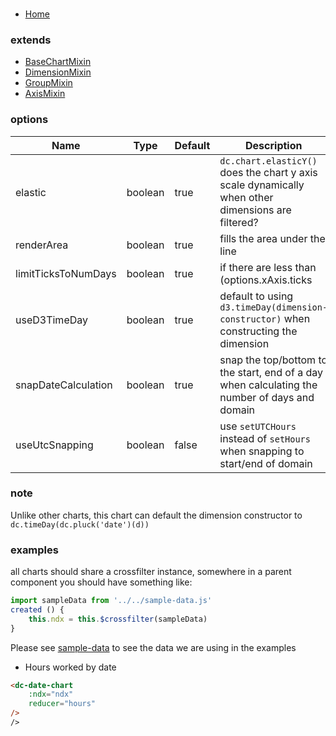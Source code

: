 ### <dc-bar-chart>
- [Home](../../../#available-components)

### extends
- [BaseChartMixin](../../mixins#base-chart)
- [DimensionMixin](../../mixins/#dimension)
- [GroupMixin]('../../mixins/#group)
- [AxisMixin]('../../mixins/#axis)

### options
| Name | Type | Default | Description |
| --- | --- | --- | --- |
| elastic | boolean | true | `dc.chart.elasticY()` does the chart y axis scale dynamically when other dimensions are filtered? |
| renderArea | boolean | true | fills the area under the line |
| limitTicksToNumDays | boolean | true | if there are less than (options.xAxis.ticks || 10) dates, limit the number of ticks to the number of days |
| useD3TimeDay | boolean | true | default to using `d3.timeDay(dimension-constructor)` when constructing the dimension |
| snapDateCalculation | boolean | true | snap the top/bottom to the start, end of a day when calculating the number of days and domain |
| useUtcSnapping | boolean | false | use `setUTCHours` instead of `setHours` when snapping to start/end of domain |

### note
Unlike other charts, this chart can default the dimension constructor to `dc.timeDay(dc.pluck('date')(d))`

### examples
all charts should share a crossfilter instance, somewhere in a parent component you should have something like:
```javascript
import sampleData from '../../sample-data.js'
created () {
	this.ndx = this.$crossfilter(sampleData)
}
```
Please see [sample-data](../../sample-data.js) to see the data we are using in the examples

- Hours worked by date
```html
<dc-date-chart
	:ndx="ndx"
	reducer="hours"
/>
/>
```
